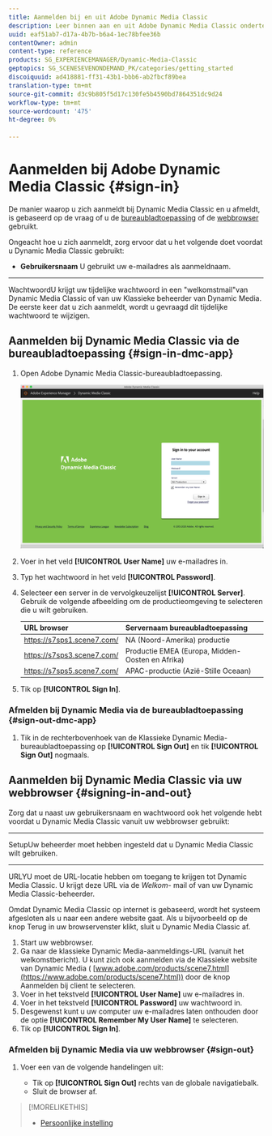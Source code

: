 ```yaml
---
title: Aanmelden bij en uit Adobe Dynamic Media Classic
description: Leer binnen aan en uit Adobe Dynamic Media Classic ondertekenen en met een server van het productiemilieu in Noord-Amerika (NA), of Europa, Midden-Oosten, Afrika (EMEA), of Azië-Stille Oceaan (APAC) verbinden.
uuid: eaf51ab7-d17a-4b7b-b6a4-1ec78bfee36b
contentOwner: admin
content-type: reference
products: SG_EXPERIENCEMANAGER/Dynamic-Media-Classic
geptopics: SG_SCENESEVENONDEMAND_PK/categories/getting_started
discoiquuid: ad418881-ff31-43b1-bbb6-ab2fbcf89bea
translation-type: tm+mt
source-git-commit: d3c9b805f5d17c130fe5b4590bd7864351dc9d24
workflow-type: tm+mt
source-wordcount: '475'
ht-degree: 0%

---
```



<!-- UPDATE THIS TOPIC AFTER DECEMBER 31, 2020!!!!! -->

# Aanmelden bij Adobe Dynamic Media Classic {#sign-in}

De manier waarop u zich aanmeldt bij Dynamic Media Classic en u afmeldt, is gebaseerd op de vraag of u de [bureaubladtoepassing](#sign-in-dmc-app) of de [webbrowser](#sign-out) gebruikt.

Ongeacht hoe u zich aanmeldt, zorg ervoor dat u het volgende doet voordat u Dynamic Media Classic gebruikt:

* **Gebruikersnaam**
U gebruikt uw e-mailadres als aanmeldnaam.

* ****
WachtwoordU krijgt uw tijdelijke wachtwoord in een &quot;welkomstmail&quot;van Dynamic Media Classic of van uw Klassieke beheerder van Dynamic Media. De eerste keer dat u zich aanmeldt, wordt u gevraagd dit tijdelijke wachtwoord te wijzigen.

## Aanmelden bij Dynamic Media Classic via de bureaubladtoepassing {#sign-in-dmc-app}

1. Open Adobe Dynamic Media Classic-bureaubladtoepassing.

   ![Dynamic Media Classic aanmelden](/help/assets/dmclassic-login1.png)

1. Voer in het veld **[!UICONTROL User Name]** uw e-mailadres in.
1. Typ het wachtwoord in het veld **[!UICONTROL Password]**.
1. Selecteer een server in de vervolgkeuzelijst **[!UICONTROL Server]**.
Gebruik de volgende afbeelding om de productieomgeving te selecteren die u wilt gebruiken.

   | URL browser | Servernaam bureaubladtoepassing |
   |---|---|
   | https://s7sps1.scene7.com/ | NA (Noord-Amerika) productie |
   | https://s7sps3.scene7.com/ | Productie EMEA (Europa, Midden-Oosten en Afrika) |
   | https://s7sps5.scene7.com/ | APAC-productie (Azië-Stille Oceaan) |

1. Tik op **[!UICONTROL Sign In]**.

### Afmelden bij Dynamic Media via de bureaubladtoepassing {#sign-out-dmc-app}

1. Tik in de rechterbovenhoek van de Klassieke Dynamic Media-bureaubladtoepassing op **[!UICONTROL Sign Out]** en tik **[!UICONTROL Sign Out]** nogmaals.

## Aanmelden bij Dynamic Media Classic via uw webbrowser {#signing-in-and-out}

Zorg dat u naast uw gebruikersnaam en wachtwoord ook het volgende hebt voordat u Dynamic Media Classic vanuit uw webbrowser gebruikt:

* ****
SetupUw beheerder moet hebben ingesteld dat u Dynamic Media Classic wilt gebruiken.

* ****
URLYU moet de URL-locatie hebben om toegang te krijgen tot Dynamic Media Classic. U krijgt deze URL via de 
*Welkom-* mail of van uw Dynamic Media Classic-beheerder.

Omdat Dynamic Media Classic op internet is gebaseerd, wordt het systeem afgesloten als u naar een andere website gaat. Als u bijvoorbeeld op de knop Terug in uw browservenster klikt, sluit u Dynamic Media Classic af.

1. Start uw webbrowser.
1. Ga naar de klassieke Dynamic Media-aanmeldings-URL (vanuit het welkomstbericht). U kunt zich ook aanmelden via de Klassieke website van Dynamic Media ( [www.adobe.com/products/scene7.html](https://www.adobe.com/products/scene7.html)) door de knop Aanmelden bij client te selecteren.
1. Voer in het tekstveld **[!UICONTROL User Name]** uw e-mailadres in.
1. Voer in het tekstveld **[!UICONTROL Password]** uw wachtwoord in.
1. Desgewenst kunt u uw computer uw e-mailadres laten onthouden door de optie **[!UICONTROL Remember My User Name]** te selecteren.
1. Tik op **[!UICONTROL Sign In]**.

### Afmelden bij Dynamic Media via uw webbrowser {#sign-out}

1. Voer een van de volgende handelingen uit:

   * Tik op **[!UICONTROL Sign Out]** rechts van de globale navigatiebalk.
   * Sluit de browser af.

>[!MORELIKETHIS]
>
>* [Persoonlijke instelling](personal-setup.md#personal_setup)

